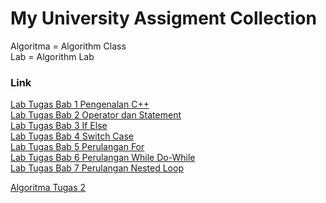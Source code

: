 # My University Assigment Collection

Algoritma = Algorithm Class\
Lab = Algorithm Lab

### Link
[Lab Tugas Bab 1 Pengenalan C++](https://github.com/AthallahDzaki/Algoritma-Semester-1/tree/king/Lab/Praktek%201)\
[Lab Tugas Bab 2 Operator dan Statement](https://github.com/AthallahDzaki/Algoritma-Semester-1/tree/king/Lab/Praktek%202)\
[Lab Tugas Bab 3 If Else](https://github.com/AthallahDzaki/Algoritma-Semester-1/tree/king/Lab/Praktek%203)\
[Lab Tugas Bab 4 Switch Case](https://github.com/AthallahDzaki/Algoritma-Semester-1/tree/king/Lab/Praktek%204)\
[Lab Tugas Bab 5 Perulangan For](https://github.com/AthallahDzaki/Algoritma-Semester-1/tree/king/Lab/Praktek%205)\
[Lab Tugas Bab 6 Perulangan While Do-While](https://github.com/AthallahDzaki/Algoritma-Semester-1/tree/king/Lab/Praktek%206)\
[Lab Tugas Bab 7 Perulangan Nested Loop](https://github.com/AthallahDzaki/Algoritma-Semester-1/tree/king/Lab/Praktek%207)

[Algoritma Tugas 2](https://github.com/AthallahDzaki/Algoritma-Semester-1/tree/king/Algoritma/Tugas%202)